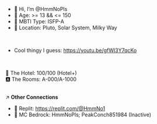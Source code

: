 - 👋 Hi, I’m @HmmNoPls
- 🎂 Age: >= 13 && <= 150
- 🌱 MBTI Type: ISFP-A
- 🌌 Location: Pluto, Solar System, Milky Way
<br>

- Cool thingy I guess: https://youtu.be/gfWI3Y7qcKo
<br>

🚪 The Hotel: 100/100 (Hotel+) <br>
🅰️ The Rooms: A-000/A-1000 <br>
<br>

↗️ __Other Connections__
-  🤖 Replit: https://replit.com/@HmmNo1
-  🌳 MC Bedrock: HmmNoPls; PeakConch851984 (Inactive)
